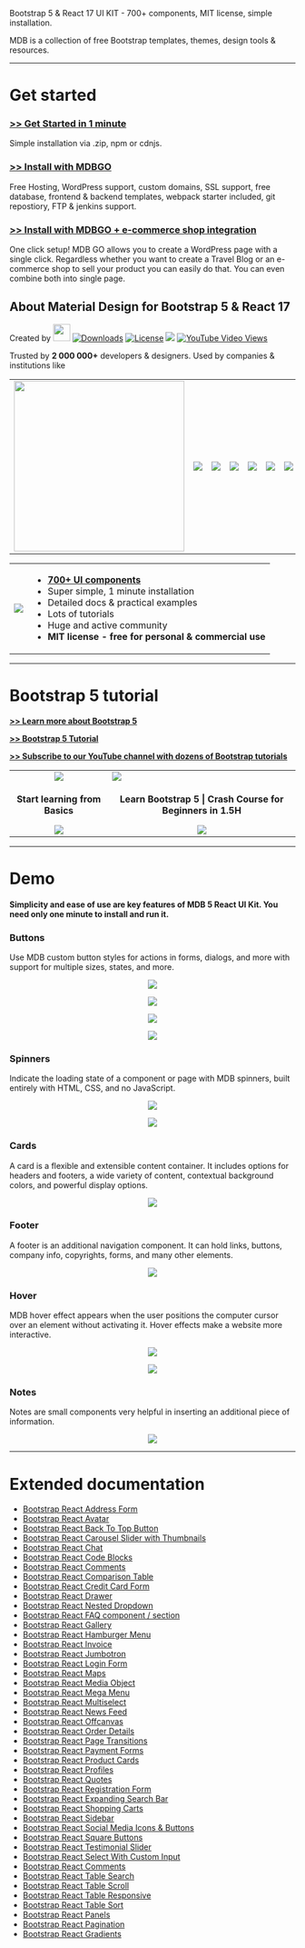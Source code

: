 Bootstrap 5 & React 17 UI KIT - 700+ components, MIT license, simple installation.

MDB is a collection of free Bootstrap templates, themes, design tools & resources.

---

# Get started

### [>> Get Started in 1 minute](https://mdbootstrap.com/docs/b5/react/getting-started/installation/)
Simple installation via .zip, npm or cdnjs.
 
### [>> Install with MDBGO](https://mdbgo.com/) 
 Free Hosting, WordPress support, custom domains, SSL support, free database, frontend & backend templates, webpack starter included, git repostiory, FTP & jenkins support.
 
### [>> Install with MDBGO + e-commerce shop integration](https://mdbgo.com/wordpress-shop/)
One click setup! MDB GO allows you to create a WordPress page with a single click.
Regardless whether you want to create a Travel Blog or an e-commerce shop to sell your product you can easily do that. You can even combine both into single page.


## About Material Design for Bootstrap 5 & React 17

<p>Created by <a href="https://mdbootstrap.com"><img height="30" src="https://mdbootstrap.com/img/Marketing/general/logo/medium/mdb-react-r.png"></a>  
<a href="https://npmcharts.com/compare/mdbreact?minimal=true"> <img src="https://img.shields.io/npm/dm/mdbootstrap.svg?label=NPM%20Downloads" alt="Downloads"></a>
<a href="https://github.com/mdbootstrap/mdb-react-ui-kit/blob/master/LICENSE"><img src="https://img.shields.io/badge/license-MIT-green.svg" alt="License"></a>
<a href="https://twitter.com/intent/tweet/?text=Thanks+@mdbootstrap+for+creating+amazing+and+free+Material+Design+for+Bootstrap+5+UI+KIT%20https://mdbootstrap.com/docs/b5/react/&hashtags=javascript,code,webdesign,bootstrap"><img src="https://img.shields.io/twitter/url/http/shields.io.svg?style=social&label=Let%20us%20know%20you%20were%20here%21&"></a>
<a href="https://www.youtube.com/watch?v=c9B4TPnak1A"><img alt="YouTube Video Views" src="https://img.shields.io/youtube/views/c9B4TPnak1A?label=Bootstrap%205%20Tutorial%20Views&style=social"></a></p>

Trusted by <b>2 000 000+</b> developers & designers. Used by companies & institutions like
<table>
  <tbody>
    <tr>
      <td><img width="300" src="https://mdbootstrap.com/img/logo/brands/nasa.png"></td>
      <td><img src="https://mdbootstrap.com/img/logo/brands/nike.png"></td>
      <td><img src="https://mdbootstrap.com/img/logo/brands/amazon.png"></td>
      <td><img src="https://mdbootstrap.com/img/logo/brands/sony.png"></td>
      <td><img src="https://mdbootstrap.com/img/logo/brands/samsung.png">
      <td><img src="https://mdbootstrap.com/img/logo/brands/airbus.png">
      <td><img src="https://mdbootstrap.com/img/logo/brands/yahoo.png">
      <td><img src="https://mdbootstrap.com/img/logo/brands/deloitte.png">
      <td><img src="https://mdbootstrap.com/img/logo/brands/ge.png">
      <td><img src="https://mdbootstrap.com/img/logo/brands/kpmg.png">
      <td><img src="https://mdbootstrap.com/img/logo/brands/unity.png">
      <td><img src="https://mdbootstrap.com/img/logo/brands/ikea.png">
      <td><img src="https://mdbootstrap.com/img/logo/brands/aegon.png">
    </tr>
   </tbody>
</table>

<table>
  <tbody>
    <tr>
      <td>
          <a href="https://mdbootstrap.com/docs/b5/react/" alt="Bootstrap 5" rel="dofollow">
          		<img src="https://mdbootstrap.com/wp-content/themes/mdbootstrap4/content/en/_mdb5/react/about/assets/mdb5-react.jpg">
          </a>
      </td>
      <td>
        <ul>
        <li><b><a href="https://mdbootstrap.com/docs/b5/react/">700+ UI components</a></b></li>          
         <li>Super simple, 1 minute installation</li>
         <li>Detailed docs & practical examples</li>
         <li>Lots of tutorials</li>
         <li>Huge and active community</li>
         <li><b>MIT license - free for personal & commercial use</b></li>
        </ul>
      </td>
    </tr>
   </tbody>
</table>

___

# Bootstrap 5 tutorial

**[>> Learn more about Bootstrap 5](https://mdbootstrap.com/docs/standard/bootstrap-5/)**


**[>> Bootstrap 5 Tutorial](https://mdbootstrap.com/docs/standard/bootstrap-5-tutorial/)**

**[>> Subscribe to our YouTube channel with dozens of Bootstrap tutorials](https://www.youtube.com/c/Mdbootstrap?sub_confirmation=1)**

<table>
  <tbody>
    <tr>
      <td align="center">
         <a href="https://mdbootstrap.com/docs/b5/react/getting-started/" alt="Bootstrap Tutorials" rel="dofollow">
          		<img src="https://mdbootstrap.com/wp-content/uploads/2020/12/learnmore-1.png">
          </a>
      </td>
      <td>
          <a href="https://mdbootstrap.com/docs/standard/bootstrap-5-tutorial/#section-beginner" alt="Bootstrap 5" rel="dofollow">
          		<img src="https://mdbootstrap.com/wp-content/uploads/2020/12/cover-bootstrap-5-1.png">
          </a>
      </td>
    </tr>
     <tr>
        <td align="center">
          <p align="center"><b>Start learning from Basics</b></p>
          <a href="https://mdbootstrap.com/docs/b5/react/getting-started/" alt="Bootstrap 5" rel="dofollow">
          		<img src="https://mdbootstrap.com/wp-content/uploads/2020/12/Screenshot_26.png">
          </a>
         </td>
        <td align="center">
          <p align="center"><b>Learn Bootstrap 5 | Crash Course for Beginners in 1.5H</b></p>
          <a href="https://mdbootstrap.com/docs/standard/bootstrap-5-tutorial/#section-beginner" alt="Bootstrap 5" rel="dofollow">
          		<img src="https://mdbootstrap.com/wp-content/uploads/2020/12/Screenshot_26.png">
          </a>
         </td>
      </tr>
   </tbody>
</table>

---


# Demo

#### Simplicity and ease of use are key features of MDB 5 React UI Kit. You need only one minute to install and run it.

### Buttons

<p>Use MDB custom button styles for actions in forms, dialogs, and more with support for multiple sizes, states, and more.</p>

<a href="https://mdbootstrap.com/docs/b5/react/components/buttons/" alt="Bootstrap 5" rel="dofollow">
  <p align="center">
    <img src="https://mdbootstrap.com/img/Marketing/campaigns/demo-buttons.gif">
  </p>
</a>

<a href="https://mdbootstrap.com/docs/b5/react/components/buttons/" alt="Bootstrap 5" rel="dofollow">
  <p align="center">
    <img src="https://mdbootstrap.com/img/Marketing/campaigns/demo-social-buttons.png">
  </p>
</a>

<a href="https://mdbootstrap.com/docs/b5/react/components/buttons/" alt="Bootstrap 5" rel="dofollow">
  <p align="center">
    <img src="https://mdbootstrap.com/img/Marketing/campaigns/demo-buttons2.png">
  </p>
</a>

<a href="https://mdbootstrap.com/docs/b5/react/components/buttons/" alt="Bootstrap 5" rel="dofollow">
  <p align="center">
    <img src="https://mdbootstrap.com/img/Marketing/campaigns/demo-buttons-outline.gif">
  </p>
</a>

### Spinners

<p>Indicate the loading state of a component or page with MDB spinners, built entirely with HTML, CSS, and no JavaScript.</p>

<a href="https://mdbootstrap.com/docs/b5/react/components/spinners/" alt="Bootstrap 5" rel="dofollow">
  <p align="center">
    <img src="https://mdbootstrap.com/img/Marketing/campaigns/demo-loader.gif">
  </p>
</a>

<a href="https://mdbootstrap.com/docs/b5/react/components/spinners/" alt="Bootstrap 5" rel="dofollow">
  <p align="center">
    <img src="https://mdbootstrap.com/img/Marketing/campaigns/demo-color-spinners.gif">
  </p>
</a>

### Cards

<p>A card is a flexible and extensible content container. It includes options for headers and footers, a wide variety of content, contextual background colors, and powerful display options.</p>

<a href="https://mdbootstrap.com/docs/b5/react/components/cards/" alt="Bootstrap 5" rel="dofollow">
  <p align="center">
    <img src="https://mdbootstrap.com/img/Marketing/campaigns/demo-cards.png">
  </p>
</a>

### Footer

<p>A footer is an additional navigation component. It can hold links, buttons, company info, copyrights, forms, and many other elements.</p>

<a href="https://mdbootstrap.com/docs/b5/react/navigation/footer/" alt="Bootstrap 5" rel="dofollow">
  <p align="center">
    <img src="https://mdbootstrap.com/img/Marketing/campaigns/demo-footer.png">
  </p>
</a>

### Hover

<p>MDB hover effect appears when the user positions the computer cursor over an element without activating it. Hover effects make a website more interactive.</p>

<a href="https://mdbootstrap.com/docs/b5/react/content-styles/hover-effects/" alt="Bootstrap 5" rel="dofollow">
  <p align="center">
    <img src="https://mdbootstrap.com/img/Marketing/campaigns/demo-hover.gif">
  </p>
</a>

<a href="https://mdbootstrap.com/docs/b5/react/content-styles/hover-effects/" alt="Bootstrap 5" rel="dofollow">
  <p align="center">
    <img src="https://mdbootstrap.com/img/Marketing/campaigns/demo-hover2.png">
  </p>
</a>

### Notes

<p>Notes are small components very helpful in inserting an additional piece of information.</p>

<a href="https://mdbootstrap.com/docs/b5/react/content-styles/typography/" alt="Bootstrap 5" rel="dofollow">
  <p align="center">
    <img src="https://mdbootstrap.com/img/Marketing/campaigns/demo-alerts.png">
  </p>
</a>

</table>

---


# Extended documentation

<ul>
<li><a href="https://mdbootstrap.com/docs/react/extended/bootstrap-address-form/">Bootstrap React Address Form</a></li>
<li><a href="https://mdbootstrap.com/docs/react/extended/avatar">Bootstrap React Avatar</a></li>
<li><a href="https://mdbootstrap.com/docs/react/extended/back-to-top">Bootstrap React Back To Top Button</a></li>
<li><a href="https://mdbootstrap.com/docs/react/extended/carousel-with-thumbnails">Bootstrap React Carousel Slider with Thumbnails</a></li>
<li><a href="https://mdbootstrap.com/docs/react/extended/chat/">Bootstrap React Chat</a></li>
<li><a href="https://mdbootstrap.com/docs/react/extended/code/">Bootstrap React Code Blocks</a></li>
<li><a href="https://mdbootstrap.com/docs/react/extended/comments/">Bootstrap React Comments</a></li>
<li><a href="https://mdbootstrap.com/docs/react/extended/comparison-table/">Bootstrap React Comparison Table</a></li>
<li><a href="https://mdbootstrap.com/docs/react/extended/credit-card/">Bootstrap React Credit Card Form</a></li>
<li><a href="https://mdbootstrap.com/docs/react/extended/drawer/">Bootstrap React Drawer</a></li>
<li><a href="https://mdbootstrap.com/docs/react/extended/dropdown-multilevel/">Bootstrap React Nested Dropdown</a></li>
<li><a href="https://mdbootstrap.com/docs/react/extended/faq/">Bootstrap React FAQ component / section</a></li>
<li><a href="https://mdbootstrap.com/docs/react/extended/gallery/">Bootstrap React Gallery</a></li>
<li><a href="https://mdbootstrap.com/docs/react/extended/hamburger-menu/">Bootstrap React Hamburger Menu</a></li>
<li><a href="https://mdbootstrap.com/docs/react/extended/invoice/">Bootstrap React Invoice</a></li>
<li><a href="https://mdbootstrap.com/docs/react/extended/jumbotron/">Bootstrap React Jumbotron</a></li>
<li><a href="https://mdbootstrap.com/docs/react/extended/login-form/">Bootstrap React Login Form</a></li>
<li><a href="https://mdbootstrap.com/docs/react/extended/maps/">Bootstrap React Maps</a></li>
<li><a href="https://mdbootstrap.com/docs/react/extended/media-object/">Bootstrap React Media Object</a></li>
<li><a href="https://mdbootstrap.com/docs/react/extended/mega-menu/">Bootstrap React Mega Menu</a></li> 
<li><a href="https://mdbootstrap.com/docs/react/extended/multiselect/">Bootstrap React Multiselect</a></li> 
<li><a href="https://mdbootstrap.com/docs/react/extended/news-feed/">Bootstrap React News Feed</a></li> 
<li><a href="https://mdbootstrap.com/docs/react/extended/offcanvas/">Bootstrap React Offcanvas</a></li> 
<li><a href="https://mdbootstrap.com/docs/react/extended/order-details/">Bootstrap React Order Details</a></li> 
<li><a href="https://mdbootstrap.com/docs/react/extended/page-transitions/">Bootstrap React Page Transitions</a></li> 
<li><a href="https://mdbootstrap.com/docs/react/extended/payment-forms">Bootstrap React Payment Forms</a></li> 
<li><a href="https://mdbootstrap.com/docs/react/extended/product-cards">Bootstrap React Product Cards</a></li> 
<li><a href="https://mdbootstrap.com/docs/react/extended/profiles/">Bootstrap React Profiles</a></li>  
<li><a href="https://mdbootstrap.com/docs/react/extended/quotes">Bootstrap React Quotes</a></li> 
<li><a href="https://mdbootstrap.com/docs/react/extended/registration-form/">Bootstrap React Registration Form</a></li> 
<li><a href="https://mdbootstrap.com/docs/react/extended/search-expanding">Bootstrap React Expanding Search Bar</a></li> 
<li><a href="https://mdbootstrap.com/docs/react/extended/shopping-carts">Bootstrap React Shopping Carts</a></li> 
<li><a href="https://mdbootstrap.com/docs/react/extended/sidebar/">Bootstrap React Sidebar</a></li>  
<li><a href="https://mdbootstrap.com/docs/react/extended/social-media/">Bootstrap React Social Media Icons & Buttons</a></li>  
<li><a href="https://mdbootstrap.com/docs/react/extended/square-buttons/">Bootstrap React Square Buttons</a></li>  
<li><a href="https://mdbootstrap.com/docs/react/extended/testimonial-slider/">Bootstrap React Testimonial Slider</a></li>  
<li><a href="https://mdbootstrap.com/docs/react/extended/select-with-custom-input">Bootstrap React Select With Custom Input</a></li>  
<li><a href="https://mdbootstrap.com/docs/react/extended/comments">Bootstrap React Comments</a></li>  
<li><a href="https://mdbootstrap.com/docs/react/extended/table-search/">Bootstrap React Table Search</a></li>  
<li><a href="https://mdbootstrap.com/docs/react/extended/table-scroll/">Bootstrap React Table Scroll</a></li>  
<li><a href="https://mdbootstrap.com/docs/react/extended/table-responsive/">Bootstrap React Table Responsive</a></li>  
<li><a href="https://mdbootstrap.com/docs/react/extended/table-sort/">Bootstrap React Table Sort</a></li>  
<li><a href="https://mdbootstrap.com/docs/react/extended/panels/">Bootstrap React Panels</a></li>  
<li><a href="https://mdbootstrap.com/docs/react/extended/pagination/">Bootstrap React Pagination</a></li>  
<li><a href="https://mdbootstrap.com/docs/react/extended/gradients/">Bootstrap React Gradients</a></li>  

</ul>
